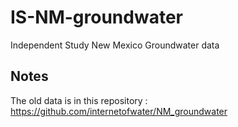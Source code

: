 # IS-NM-groundwater
Independent Study New Mexico Groundwater data

## Notes
The old data is in this repository : https://github.com/internetofwater/NM_groundwater
